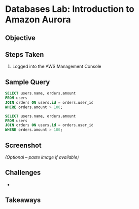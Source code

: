 # Databases Lab: Introduction to Amazon Aurora

## Objective


## Steps Taken
1. Logged into the AWS Management Console

## Sample Query
```sql
SELECT users.name, orders.amount
FROM users
JOIN orders ON users.id = orders.user_id
WHERE orders.amount > 100;
```
```sql
SELECT users.name, orders.amount
FROM users
JOIN orders ON users.id = orders.user_id
WHERE orders.amount > 100;
```

## Screenshot
_(Optional – paste image if available)_

## Challenges
- 


## Takeaways
